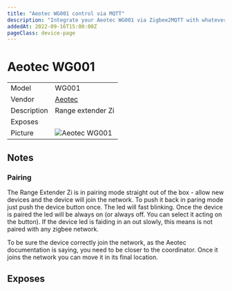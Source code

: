 ```yaml
---
title: "Aeotec WG001 control via MQTT"
description: "Integrate your Aeotec WG001 via Zigbee2MQTT with whatever smart home infrastructure you are using without the vendor's bridge or gateway."
addedAt: 2022-09-16T15:00:00Z
pageClass: device-page
---
```


<!-- !!!! -->
<!-- ATTENTION: This file is auto-generated through docgen! -->
<!-- You can only edit the "Notes"-Section between the two comment lines "Notes BEGIN" and "Notes END". -->
<!-- Do not use h1 or h2 heading within "## Notes"-Section. -->
<!-- !!!! -->

# Aeotec WG001

|     |     |
|-----|-----|
| Model | WG001  |
| Vendor  | [Aeotec](/supported-devices/#v=Aeotec)  |
| Description | Range extender Zi |
| Exposes |  |
| Picture | ![Aeotec WG001](https://www.zigbee2mqtt.io/images/devices/WG001.png) |


<!-- Notes BEGIN: You can edit here. Add "## Notes" headline if not already present. -->
## Notes


### Pairing

The Range Extender Zi is in pairing mode straight out of the box - allow new devices and the device will join the network. To push it back in paring mode just push the device button once. The led will fast blinking.
Once the device is paired the led will be always on (or always off. You can select it acting on the button). If the device led is faiding in an out slowly, this means is not paired with any zigbee network.

To be sure the device correctly join the network, as the Aeotec documentation is saying, you need to be closer to the coordinator. Once it joins the network you can move it in its final location.
<!-- Notes END: Do not edit below this line -->




## Exposes



